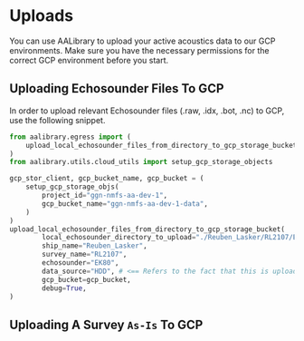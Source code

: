 # Uploads

You can use AALibrary to upload your active acoustics data to our GCP environments. Make sure you have the necessary permissions for the correct GCP environment before you start.

## Uploading Echosounder Files To GCP

In order to upload relevant Echosounder files (.raw, .idx, .bot, .nc) to GCP, use the following snippet.

```python
from aalibrary.egress import (
    upload_local_echosounder_files_from_directory_to_gcp_storage_bucket
)
from aalibrary.utils.cloud_utils import setup_gcp_storage_objects

gcp_stor_client, gcp_bucket_name, gcp_bucket = (
    setup_gcp_storage_objs(
        project_id="ggn-nmfs-aa-dev-1",
        gcp_bucket_name="ggn-nmfs-aa-dev-1-data",
    )
)
upload_local_echosounder_files_from_directory_to_gcp_storage_bucket(
        local_echosounder_directory_to_upload="./Reuben_Lasker/RL2107/EK80/",
        ship_name="Reuben_Lasker",
        survey_name="RL2107",
        echosounder="EK80",
        data_source="HDD", # <== Refers to the fact that this is uploaded from local.
        gcp_bucket=gcp_bucket,
        debug=True,
)
```

## Uploading A Survey `As-Is` To GCP

